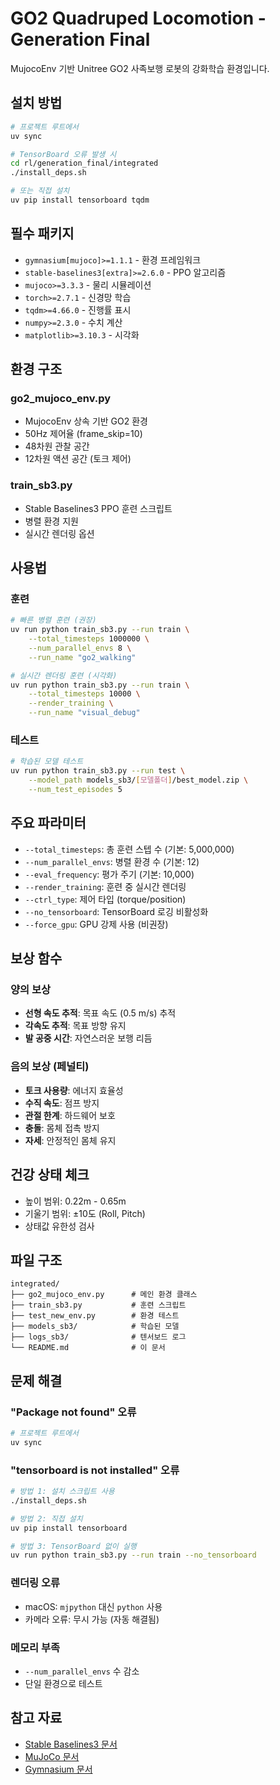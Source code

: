 # GO2 Quadruped Locomotion - Generation Final

MujocoEnv 기반 Unitree GO2 사족보행 로봇의 강화학습 환경입니다.

## 설치 방법

```bash
# 프로젝트 루트에서
uv sync

# TensorBoard 오류 발생 시
cd rl/generation_final/integrated
./install_deps.sh

# 또는 직접 설치
uv pip install tensorboard tqdm
```

## 필수 패키지

- `gymnasium[mujoco]>=1.1.1` - 환경 프레임워크
- `stable-baselines3[extra]>=2.6.0` - PPO 알고리즘
- `mujoco>=3.3.3` - 물리 시뮬레이션
- `torch>=2.7.1` - 신경망 학습
- `tqdm>=4.66.0` - 진행률 표시
- `numpy>=2.3.0` - 수치 계산
- `matplotlib>=3.10.3` - 시각화

## 환경 구조

### go2_mujoco_env.py
- MujocoEnv 상속 기반 GO2 환경
- 50Hz 제어율 (frame_skip=10)
- 48차원 관찰 공간
- 12차원 액션 공간 (토크 제어)

### train_sb3.py
- Stable Baselines3 PPO 훈련 스크립트
- 병렬 환경 지원
- 실시간 렌더링 옵션

## 사용법

### 훈련

```bash
# 빠른 병렬 훈련 (권장)
uv run python train_sb3.py --run train \
    --total_timesteps 1000000 \
    --num_parallel_envs 8 \
    --run_name "go2_walking"

# 실시간 렌더링 훈련 (시각화)
uv run python train_sb3.py --run train \
    --total_timesteps 10000 \
    --render_training \
    --run_name "visual_debug"
```

### 테스트

```bash
# 학습된 모델 테스트
uv run python train_sb3.py --run test \
    --model_path models_sb3/[모델폴더]/best_model.zip \
    --num_test_episodes 5
```

## 주요 파라미터

- `--total_timesteps`: 총 훈련 스텝 수 (기본: 5,000,000)
- `--num_parallel_envs`: 병렬 환경 수 (기본: 12)
- `--eval_frequency`: 평가 주기 (기본: 10,000)
- `--render_training`: 훈련 중 실시간 렌더링
- `--ctrl_type`: 제어 타입 (torque/position)
- `--no_tensorboard`: TensorBoard 로깅 비활성화
- `--force_gpu`: GPU 강제 사용 (비권장)

## 보상 함수

### 양의 보상
- **선형 속도 추적**: 목표 속도 (0.5 m/s) 추적
- **각속도 추적**: 목표 방향 유지
- **발 공중 시간**: 자연스러운 보행 리듬

### 음의 보상 (페널티)
- **토크 사용량**: 에너지 효율성
- **수직 속도**: 점프 방지
- **관절 한계**: 하드웨어 보호
- **충돌**: 몸체 접촉 방지
- **자세**: 안정적인 몸체 유지

## 건강 상태 체크

- 높이 범위: 0.22m - 0.65m
- 기울기 범위: ±10도 (Roll, Pitch)
- 상태값 유한성 검사

## 파일 구조

```
integrated/
├── go2_mujoco_env.py      # 메인 환경 클래스
├── train_sb3.py           # 훈련 스크립트
├── test_new_env.py        # 환경 테스트
├── models_sb3/            # 학습된 모델
├── logs_sb3/              # 텐서보드 로그
└── README.md              # 이 문서
```

## 문제 해결

### "Package not found" 오류
```bash
# 프로젝트 루트에서
uv sync
```

### "tensorboard is not installed" 오류
```bash
# 방법 1: 설치 스크립트 사용
./install_deps.sh

# 방법 2: 직접 설치
uv pip install tensorboard

# 방법 3: TensorBoard 없이 실행
uv run python train_sb3.py --run train --no_tensorboard
```

### 렌더링 오류
- macOS: `mjpython` 대신 `python` 사용
- 카메라 오류: 무시 가능 (자동 해결됨)

### 메모리 부족
- `--num_parallel_envs` 수 감소
- 단일 환경으로 테스트

## 참고 자료

- [Stable Baselines3 문서](https://stable-baselines3.readthedocs.io/)
- [MuJoCo 문서](https://mujoco.readthedocs.io/)
- [Gymnasium 문서](https://gymnasium.farama.org/)